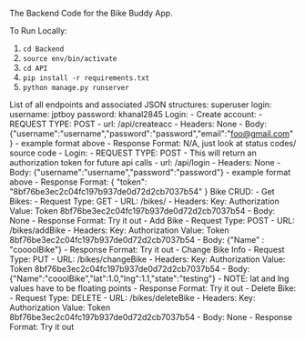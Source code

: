 The Backend Code for the Bike Buddy App.

To Run Locally:
1. `cd Backend`
2. `source env/bin/activate`
3. `cd API`
4. `pip install -r requirements.txt`
5. `python manage.py runserver`


List of all endpoints and associated JSON structures:
superuser login:
username: jptboy
password: khanal2845
Login:
    - Create account: 
        - REQUEST TYPE: POST
        - url: /api/createacc
        - Headers: None
        - Body: {"username":"username","password":"password","email":"foo@gmail.com"}
                - example format above
        - Response Format: N/A, just look at status codes/ source code
    - Login:
        - REQUEST TYPE: POST
        - This will return an authorization token for future api calls
        - url: /api/login
        - Headers: None
        - Body: {"username":"username","password":"password"}
                - example format above
        - Response Format: {
                      "token": "8bf76be3ec2c04fc197b937de0d72d2cb7037b54"
                    }
Bike CRUD:
    - Get Bikes:
        - Request Type: GET
        - URL: /bikes/
        - Headers: 
                Key: Authorization
                Value: Token 8bf76be3ec2c04fc197b937de0d72d2cb7037b54
        - Body: None
        - Response Format: Try it out
    - Add Bike
        - Request Type: POST
        - URL: /bikes/addBike
        - Headers: 
                Key: Authorization
                Value: Token 8bf76be3ec2c04fc197b937de0d72d2cb7037b54
        - Body:
                {"Name" : "coooolBike"}
        - Response Format: Try it out
    - Change Bike Info
        - Request Type: PUT
        - URL: /bikes/changeBike
        - Headers: 
                Key: Authorization
                Value: Token 8bf76be3ec2c04fc197b937de0d72d2cb7037b54
        - Body:
                {"Name":"cooolBike","lat":1.0,"lng":1.1,"state":"testing"}
                - NOTE: lat and lng values have to be floating points
        - Response Format: Try it out
    - Delete Bike:
        - Request Type: DELETE
        - URL: /bikes/deleteBike
        - Headers: 
                Key: Authorization
                Value: Token 8bf76be3ec2c04fc197b937de0d72d2cb7037b54
        - Body: None
        - Response Format: Try it out